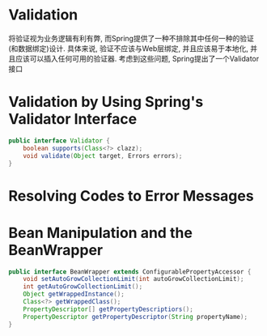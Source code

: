 # Validation
将验证视为业务逻辑有利有弊, 而Spring提供了一种不排除其中任何一种的验证(和数据绑定)设计. 
具体来说, 验证不应该与Web层绑定, 并且应该易于本地化,
并且应该可以插入任何可用的验证器. 考虑到这些问题, Spring提出了一个Validator接口

# Validation by Using Spring's Validator Interface
```java
public interface Validator {
    boolean supports(Class<?> clazz);
    void validate(Object target, Errors errors);
}
```

# Resolving Codes to Error Messages


# Bean Manipulation and the BeanWrapper
```java
public interface BeanWrapper extends ConfigurablePropertyAccessor {
    void setAutoGrowCollectionLimit(int autoGrowCollectionLimit);
    int getAutoGrowCollectionLimit();
    Object getWrappedInstance();
    Class<?> getWrappedClass();
    PropertyDescriptor[] getPropertyDescriptiors();
    PropertyDescriptor getPropertyDescriptor(String propertyName);
}
